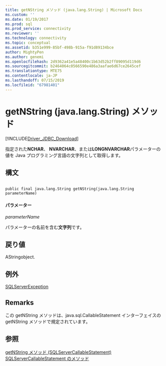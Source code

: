 ```yaml
---
title: getNString メソッド (java.lang.String) | Microsoft Docs
ms.custom: ''
ms.date: 01/19/2017
ms.prod: sql
ms.prod_service: connectivity
ms.reviewer: ''
ms.technology: connectivity
ms.topic: conceptual
ms.assetid: b351e999-85bf-498b-915a-f91d89134bce
author: MightyPen
ms.author: genemi
ms.openlocfilehash: 2d9362a41e5a48400c1b63d52b2ff89095d119d6
ms.sourcegitcommit: b2464064c0566590e486a3aafae6d67ce2645cef
ms.translationtype: MTE75
ms.contentlocale: ja-JP
ms.lasthandoff: 07/15/2019
ms.locfileid: "67981401"
---
```

# <a name="getnstring-method-javalangstring"></a>getNString (java.lang.String) メソッド
[!INCLUDE[Driver_JDBC_Download](../../../includes/driver_jdbc_download.md)]

  指定された**NCHAR**、 **NVARCHAR**、または**LONGNVARCHAR**パラメーターの値を Java プログラミング言語の文字列として取得します。  
  
## <a name="syntax"></a>構文  
  
```  
  
public final java.lang.String getNString(java.lang.String parameterName)  
```  
  
#### <a name="parameters"></a>パラメーター  
 *parameterName*  
  
 パラメーターの名前を含む**文字列**です。  
  
## <a name="return-value"></a>戻り値  
 AStringobject.  
  
## <a name="exceptions"></a>例外  
 [SQLServerException](../../../connect/jdbc/reference/sqlserverexception-class.md)  
  
## <a name="remarks"></a>Remarks  
 この getNString メソッドは、java.sql.CallableStatement インターフェイスの getNString メソッドで規定されています。  
  
## <a name="see-also"></a>参照  
 [getNString メソッド &#40;SQLServerCallableStatement&#41;](../../../connect/jdbc/reference/getnstring-method-sqlservercallablestatement.md)   
 [SQLServerCallableStatement のメソッド](../../../connect/jdbc/reference/sqlservercallablestatement-methods.md)  
  
  
